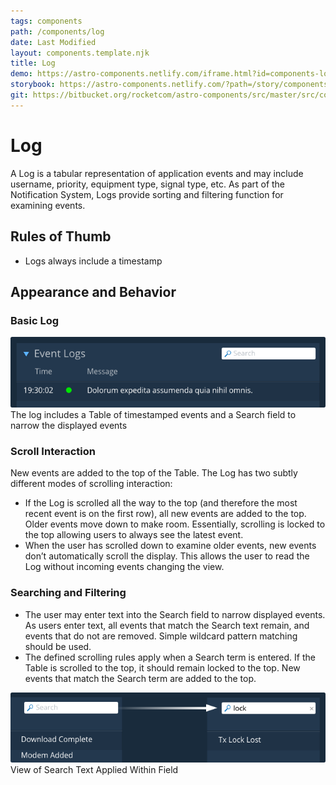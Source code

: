 ```yaml
---
tags: components
path: /components/log
date: Last Modified
layout: components.template.njk
title: Log
demo: https://astro-components.netlify.com/iframe.html?id=components-log--log
storybook: https://astro-components.netlify.com/?path=/story/components-log--log
git: https://bitbucket.org/rocketcom/astro-components/src/master/src/components/rux-log/
---
```


# Log

A Log is a tabular representation of application events and may include username, priority, equipment type, signal type, etc. As part of the Notification System, Logs provide sorting and filtering function for examining events.

## Rules of Thumb

- Logs always include a timestamp

## Appearance and Behavior

### Basic Log

![The log includes a Table of timestamped events and a Search field to narrow the displayed events](/img/components/log-basic.png 'The log includes a Table of timestamped events and a Search field to narrow the displayed events')
The log includes a Table of timestamped events and a Search field to narrow the displayed events

### Scroll Interaction

New events are added to the top of the Table. The Log has two subtly different modes of scrolling interaction:

- If the Log is scrolled all the way to the top (and therefore the most recent event is on the first row), all new events are added to the top. Older events move down to make room. Essentially, scrolling is locked to the top allowing users to always see the latest event.
- When the user has scrolled down to examine older events, new events don’t automatically scroll the display. This allows the user to read the Log without incoming events changing the view.

### Searching and Filtering

- The user may enter text into the Search field to narrow displayed events. As users enter text, all events that match the Search text remain, and events that do not are removed. Simple wildcard pattern matching should be used.
- The defined scrolling rules apply when a Search term is entered. If the Table is scrolled to the top, it should remain locked to the top. New events that match the Search term are added to the top.

![View of Search Text Applied Within Field](/img/components/log-search.png 'View of Search Text Applied Within Field')
View of Search Text Applied Within Field
